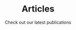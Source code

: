 ---
title: Articles
weight: 8
page_title: Articles about Vector Search
description: Articles about vector search and similarity larning related topics. Latest updates on Qdrant vector search engine.
section_title: Check out our latest publications
subtitle: Check out our latest publications
img: /articles_data/title-img.png
type: developer/articles
cascade:
    type: developer/articles
---